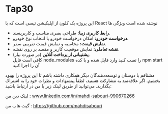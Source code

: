 # Tap30
 این پروژه یک کلون از اپلیکیشن تپسی است که با React نوشته شده است 
  ویژگی ها  

- **رابط کاربری زیبا:** طراحی بصری مناسب و کاربرپسند.  
- **درخواست خودرو:** امکان درخواست خودرو با انتخاب نوع خودرو.  
- **نمایش قیمت:** محاسبه و نمایش قیمت تقریبی سفر.  
- **نقشه تعاملی:** نمایش موقعیت کاربر و مقصد بر روی نقشه.  
- **پشتیبانی از پرداخت آنلاین** (در صورت نیاز).  
کافی است فایل node_modules را تصب کنید وارد فایل شده و با کده npm start آن را اجرا کنید
  
مشتاقم با دوستان و توسعه‌دهندگان دیگر همکاری داشته باشم تا این پروژه را بهبود بخشیم. اگر علاقه‌مند به مشارکت هستید، لطفاً پیشنهادات و نظرات خود را به اشتراک بگذارید. می‌توانید از طریق لینک زیر با من در ارتباط باشید:

لینک دین من : www.linkedin.com/in/mahdi-sabouri-990670266

گیت هاب من : https://github.com/mahdisabouri
